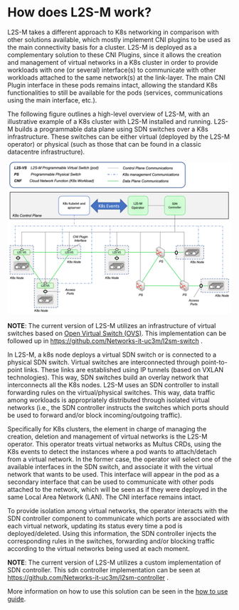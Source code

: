 # How does L2S-M work?

L2S-M takes a different approach to K8s networking in comparison with other solutions available, which mostly implement CNI plugins to be used as the main connectivity basis for a cluster. L2S-M is deployed as a complementary solution to these CNI Plugins, since it allows the creation and management of virtual networks in a K8s cluster in order to provide workloads with one (or several) interface(s) to communicate with other workloads attached to the same network(s) at the link-layer. The main CNI Plugin interface in these pods remains intact, allowing the standard K8s functionalities to still be available for the pods (services, communications using the main interface, etc.).

The following figure outlines a high-level overview of L2S-M, with an illustrative example of a K8s cluster with L2S-M installed and running. L2S-M builds a programmable data plane using SDN switches over a K8s infrastructure. These switches can be either virtual (deployed by the L2S-M operator) or physical (such as those that can be found in a classic datacentre infrastructure). 

![alt text](../assets/v1_architecture.png?raw=true)

**NOTE**: The current version of L2S-M utilizes an infrastructure of virtual switches based on [Open Virtual Switch (OVS)](http://www.openvswitch.org). This implementation can be followed up in https://github.com/Networks-it-uc3m/l2sm-switch .

In L2S-M, a k8s node deploys a virtual SDN switch or is connected to a physical SDN switch. Virtual switches are interconnected through point-to-point links. These links are established using IP tunnels (based on VXLAN technologies). This way, SDN switches build an overlay network that interconnects all the K8s nodes. L2S-M uses an SDN controller to install forwarding rules on the virtual/physical switches. This way, data traffic among workloads is appropriately distributed through isolated virtual networks (i.e., the SDN controller instructs the switches which ports should be used to forward and/or block incoming/outgoing traffic).

Specifically for K8s clusters, the element in charge of managing the creation, deletion and management of virtual networks is the L2S-M operator. This operator treats virtual networks as Multus CRDs, using the K8s events to detect the instances where a pod wants to attach/detach from a virtual network. In the former case, the operator will select one of the available interfaces in the SDN switch, and associate it with the virtual network that wants to be used. This interface will appear in the pod as a secondary interface that can be used to communicate with other pods attached to the network, which will be seen as if they were deployed in the same Local Area Network (LAN). The CNI interface remains intact.

To provide isolation among virtual networks, the operator interacts with the SDN controller component to communicate which ports are associated with each virtual network, updating its status every time a pod is deployed/deleted. Using this information, the SDN controller injects the corresponding rules in the switches, forwarding and/or blocking traffic according to the virtual networks being used at each moment.

**NOTE**: The current version of L2S-M utilizes a custom implementation of SDN controller. This sdn controller implementation can be seen at https://github.com/Networks-it-uc3m/l2sm-controller .

More information on how to use this solution can be seen in the [how to use guide](./general-use.md).
